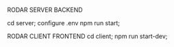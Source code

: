 RODAR SERVER BACKEND

cd server;
configure .env
npm run start;

RODAR CLIENT FRONTEND
cd client;
npm run start-dev;
